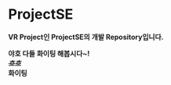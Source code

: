 # ProjectSE
<strong>VR Project인 ProjectSE의 개발 Repository입니다.</strng> 
<div>야호 다들 화이팅 해봅시다~!</div>
<div><em><s>흐흐</s></em></div>
<strong>화이팅</strong>
